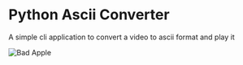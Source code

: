 # Python Ascii Converter
A simple cli application to convert a video to ascii format and play it

![Bad Apple](https://user-images.githubusercontent.com/72365420/190537988-431e8e06-5417-45d0-8a91-af193f3c3f44.gif)
